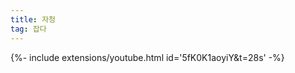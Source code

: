 ```yaml
---
title: 자청
tag: 잡다
---
```


<div>{%- include extensions/youtube.html id='5fK0K1aoyiY&t=28s' -%}</div>